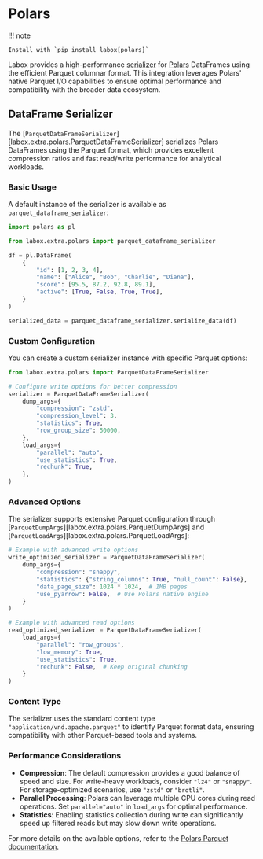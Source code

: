 # Polars

!!! note

    Install with `pip install labox[polars]`

Labox provides a high-performance [serializer](../concepts/serializers.md) for
[Polars](https://pola.rs/) DataFrames using the efficient Parquet columnar format. This
integration leverages Polars' native Parquet I/O capabilities to ensure optimal
performance and compatibility with the broader data ecosystem.

## DataFrame Serializer

The [`ParquetDataFrameSerializer`][labox.extra.polars.ParquetDataFrameSerializer]
serializes Polars DataFrames using the Parquet format, which provides excellent
compression ratios and fast read/write performance for analytical workloads.

### Basic Usage

A default instance of the serializer is available as `parquet_dataframe_serializer`:

```python
import polars as pl

from labox.extra.polars import parquet_dataframe_serializer

df = pl.DataFrame(
    {
        "id": [1, 2, 3, 4],
        "name": ["Alice", "Bob", "Charlie", "Diana"],
        "score": [95.5, 87.2, 92.8, 89.1],
        "active": [True, False, True, True],
    }
)

serialized_data = parquet_dataframe_serializer.serialize_data(df)
```

### Custom Configuration

You can create a custom serializer instance with specific Parquet options:

```python
from labox.extra.polars import ParquetDataFrameSerializer

# Configure write options for better compression
serializer = ParquetDataFrameSerializer(
    dump_args={
        "compression": "zstd",
        "compression_level": 3,
        "statistics": True,
        "row_group_size": 50000,
    },
    load_args={
        "parallel": "auto",
        "use_statistics": True,
        "rechunk": True,
    },
)
```

### Advanced Options

The serializer supports extensive Parquet configuration through
[`ParquetDumpArgs`][labox.extra.polars.ParquetDumpArgs] and
[`ParquetLoadArgs`][labox.extra.polars.ParquetLoadArgs]:

```python
# Example with advanced write options
write_optimized_serializer = ParquetDataFrameSerializer(
    dump_args={
        "compression": "snappy",
        "statistics": {"string_columns": True, "null_count": False},
        "data_page_size": 1024 * 1024,  # 1MB pages
        "use_pyarrow": False,  # Use Polars native engine
    }
)

# Example with advanced read options
read_optimized_serializer = ParquetDataFrameSerializer(
    load_args={
        "parallel": "row_groups",
        "low_memory": True,
        "use_statistics": True,
        "rechunk": False,  # Keep original chunking
    }
)
```

### Content Type

The serializer uses the standard content type `"application/vnd.apache.parquet"` to
identify Parquet format data, ensuring compatibility with other Parquet-based tools and
systems.

### Performance Considerations

- **Compression**: The default compression provides a good balance of speed and size.
    For write-heavy workloads, consider `"lz4"` or `"snappy"`. For storage-optimized
    scenarios, use `"zstd"` or `"brotli"`.
- **Parallel Processing**: Polars can leverage multiple CPU cores during read
    operations. Set `parallel="auto"` in `load_args` for optimal performance.
- **Statistics**: Enabling statistics collection during write can significantly speed
    up filtered reads but may slow down write operations.

For more details on the available options, refer to the
[Polars Parquet documentation](https://docs.pola.rs/api/python/stable/reference/dataframe/api/polars.DataFrame.write_parquet.html).
